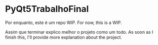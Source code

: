 # PyQt5TrabalhoFinal

Por enquanto, este é um repo WIP.
For now, this is a WIP.

Assim que terminar explico melhor o projeto como um todo.
As soon as I finish this, I'll provide more explanation about the project.
